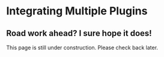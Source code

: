 # Integrating Multiple Plugins

## Road work ahead? I sure hope it does!

This page is still under construction. Please check back later.